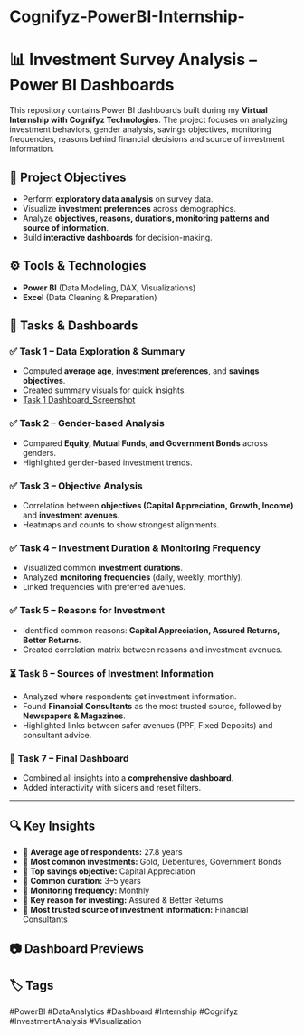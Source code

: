 # Cognifyz-PowerBI-Internship-
# 📊 Investment Survey Analysis – Power BI Dashboards

This repository contains Power BI dashboards built during my **Virtual Internship with Cognifyz Technologies**. The project focuses on analyzing investment behaviors, gender analysis, savings objectives, monitoring frequencies, reasons behind financial decisions and source of investment information.

## 📌 Project Objectives
* Perform **exploratory data analysis** on survey data.
* Visualize **investment preferences** across demographics.
* Analyze **objectives, reasons, durations, monitoring patterns and source of information**.
* Build **interactive dashboards** for decision-making.

## ⚙️ Tools & Technologies
* **Power BI** (Data Modeling, DAX, Visualizations)
* **Excel** (Data Cleaning & Preparation)

## 📂 Tasks & Dashboards
### ✅ Task 1 – Data Exploration & Summary
* Computed **average age**, **investment preferences**, and **savings objectives**.
* Created summary visuals for quick insights.
* [Task 1 Dashboard_Screenshot](Dashboard_Screenshot/Task1.png)

### ✅ Task 2 – Gender-based Analysis
* Compared **Equity, Mutual Funds, and Government Bonds** across genders.
* Highlighted gender-based investment trends.

### ✅ Task 3 – Objective Analysis
* Correlation between **objectives (Capital Appreciation, Growth, Income)** and **investment avenues**.
* Heatmaps and counts to show strongest alignments.

### ✅ Task 4 – Investment Duration & Monitoring Frequency
* Visualized common **investment durations**.
* Analyzed **monitoring frequencies** (daily, weekly, monthly).
* Linked frequencies with preferred avenues.

### ✅ Task 5 – Reasons for Investment
* Identified common reasons: **Capital Appreciation, Assured Returns, Better Returns**.
* Created correlation matrix between reasons and investment avenues.

### ⏳ Task 6 – Sources of Investment Information
* Analyzed where respondents get investment information.
* Found **Financial Consultants** as the most trusted source, followed by **Newspapers & Magazines**.
* Highlighted links between safer avenues (PPF, Fixed Deposits) and consultant advice.

### 🔔 Task 7 – Final Dashboard
* Combined all insights into a **comprehensive dashboard**.
* Added interactivity with slicers and reset filters.

---

## 🔍 Key Insights
* 📌 **Average age of respondents:** 27.8 years
* 📌 **Most common investments:** Gold, Debentures, Government Bonds
* 📌 **Top savings objective:** Capital Appreciation
* 📌 **Common duration:** 3–5 years
* 📌 **Monitoring frequency:** Monthly
* 📌 **Key reason for investing:** Assured & Better Returns
* 📌 **Most trusted source of investment information:** Financial Consultants

## 📷 Dashboard Previews

## 🏷️ Tags
#PowerBI #DataAnalytics #Dashboard #Internship #Cognifyz #InvestmentAnalysis #Visualization
